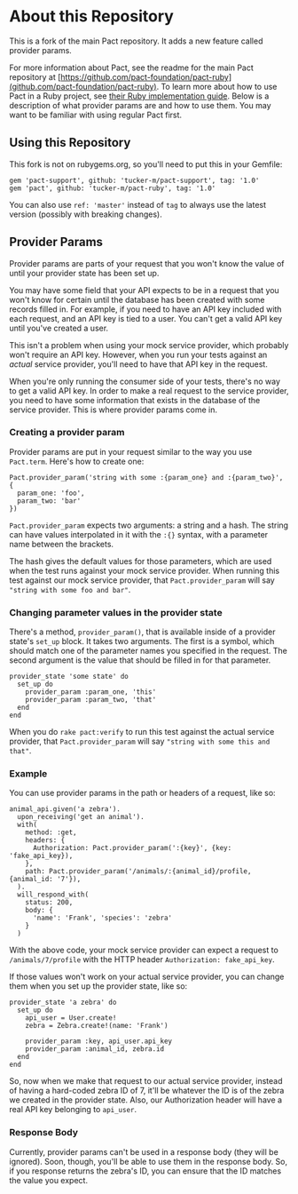 # About this Repository

This is a fork of the main Pact repository. It adds a new feature called provider params.

For more information about Pact, see the readme for the main Pact repository at
[https://github.com/pact-foundation/pact-ruby](github.com/pact-foundation/pact-ruby). To learn more about
how to use Pact in a Ruby project, see [their Ruby implementation guide](https://docs.pact.io/documentation/ruby.html).
Below is a description of what provider params are and how to use them. You may want to be familiar with using
regular Pact first.

## Using this Repository

This fork is not on rubygems.org, so you'll need to put this in your Gemfile:

```
gem 'pact-support', github: 'tucker-m/pact-support', tag: '1.0'
gem 'pact', github: 'tucker-m/pact-ruby', tag: '1.0'
```

You can also use `ref: 'master'` instead of `tag` to always use the latest version (possibly with breaking changes).

## Provider Params

Provider params are parts of your request that you won't know the value of until your provider state
has been set up.

You may have some field that your API expects to be in a request that you won't know for certain
until the database has been created with some records filled in. For example, if you need to have an
API key included with each request, and an API key is tied to a user. You can't get a valid
API key until you've created a user.

This isn't a problem when using your mock service provider, which probably won't
require an API key. However, when you run your tests against an *actual* service provider, you'll need
to have that API key in the request.

When you're only running the consumer side of your tests, there's no way to get
a valid API key. In order to make a real request to the service provider, you need
to have some information that exists in the database of the service provider. This is where provider
params come in.

### Creating a provider param

Provider params are put in your request similar to the way you use `Pact.term`. Here's how to create one:

```
Pact.provider_param('string with some :{param_one} and :{param_two}', {
  param_one: 'foo',
  param_two: 'bar'
})
```

`Pact.provider_param` expects two arguments: a string and a hash. The string can have values interpolated
in it with the `:{}` syntax, with a parameter name between the brackets.

The hash gives the default values
for those parameters, which are used when the test runs against your mock service provider. When running
this test against our mock service provider, that `Pact.provider_param` will say
`"string with some foo and bar"`.

### Changing parameter values in the provider state 


There's a method, `provider_param()`, that is available inside of a provider state's `set_up` block.
It takes two arguments. The first is a symbol, which should match one of the parameter names you specified
in the request. The second argument is the value that should be filled in for that parameter.

```
provider_state 'some state' do
  set_up do
    provider_param :param_one, 'this'
    provider_param :param_two, 'that'
  end
end
```

When you do `rake pact:verify` to run this test against the actual service provider, that
`Pact.provider_param` will say
`"string with some this and that"`.

### Example

You can use provider params in the path or headers of a request, like so:

```
animal_api.given('a zebra').
  upon_receiving('get an animal').
  with(
    method: :get,
    headers: {
      Authorization: Pact.provider_param(':{key}', {key: 'fake_api_key}),
    },
    path: Pact.provider_param('/animals/:{animal_id}/profile, {animal_id: '7'}),
  ).
  will_respond_with(
    status: 200,
    body: {
      'name': 'Frank', 'species': 'zebra'
    }
  )
```

With the above code, your mock service provider can expect a request to `/animals/7/profile` with the HTTP
header `Authorization: fake_api_key`.

If those values won't work on your actual service provider, you can change them when you set up the
provider state, like so:

```
provider_state 'a zebra' do
  set_up do
    api_user = User.create!
    zebra = Zebra.create!(name: 'Frank')
  
    provider_param :key, api_user.api_key
    provider_param :animal_id, zebra.id
  end
end
```

So, now when we make that request to our actual service provider, instead of having a hard-coded
zebra ID of 7, it'll be whatever the ID is of the zebra we created in the provider state. Also,
our Authorization header will have a real API key belonging to `api_user`.

### Response Body

Currently, provider params can't be used in a response body (they will be ignored). Soon, though,
you'll be able to use them in the response body. So, if you response returns the zebra's ID, you can
ensure that the ID matches the value you expect.
